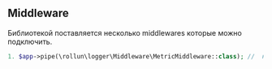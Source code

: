 ## Middleware
Библиотекой поставляется несколько middlewares которые можно подключить.

```php
1. $app->pipe(\rollun\logger\Middleware\MetricMiddleware::class); //  нужно подключать до RouteMiddleware
```
